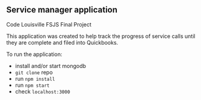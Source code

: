 Service manager application
---------------------------
Code Louisville FSJS Final Project

This application was created to help track the progress of service calls until they are complete and filed into Quickbooks.

To run the application:
  + install and/or start mongodb
  + `git clone` repo
  + run `npm install`
  + run `npm start`
  + check `localhost:3000`
